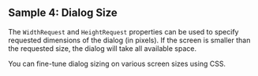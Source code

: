 ## Sample 4: Dialog Size

The `WidthRequest` and `HeightRequest` properties can be used to specify requested dimensions of the dialog (in pixels). If the screen is smaller than the requested size, the dialog will take all available space.

You can fine-tune dialog sizing on various screen sizes using CSS.

<!-- TODO -->

